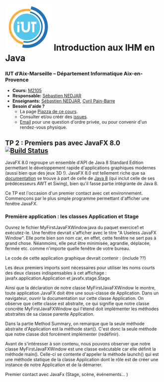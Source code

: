 # <img src="https://raw.githubusercontent.com/IUTInfoAix-M2105/Syllabus/master/assets/logo.png" alt="class logo" class="logo"/> Introduction aux IHM en Java 

### IUT d’Aix-Marseille – Département Informatique Aix-en-Provence

* **Cours:** [M2105](http://cache.media.enseignementsup-recherche.gouv.fr/file/25/09/7/PPN_INFORMATIQUE_256097.pdf)
* **Responsable:** [Sébastien NEDJAR](mailto:sebastien.nedjar@univ-amu.fr)
* **Enseignants:** [Sébastien NEDJAR](mailto:sebastien.nedjar@univ-amu.fr), [Cyril Pain-Barre](mailto:cyril.pain-barre@univ-amu.fr)
* **Besoin d'aide ?**
    * La page [Piazza de ce cours](https://piazza.com/univ-amu.fr/spring2017/m2105/home).
    * Consulter et/ou créér des [issues](https://github.com/IUTInfoAix-M2105/tp1/issues).
    * [Email](mailto:sebastien.nedjar@univ-amu.fr) pour une question d'ordre privée, ou pour convenir d'un rendez-vous physique.

## TP 2 : Premiers pas avec JavaFX 8.0 [![Build Status](https://travis-ci.org/IUTInfoAix-M2105/tp2.svg?branch=master)](https://travis-ci.org/IUTInfoAix-M2105/tp2-bashelier)

JavaFX 8.0 regroupe un ensemble d'API de Java 8 Standard Edition permettant le développement rapide d'applications graphiques modernes (aussi bien que des jeux 3D !).
JavaFX 8.0 est tellement riche que sa [documentation](https://docs.oracle.com/javase/8/javafx/api/toc.htm) se trouve à part de celle de 
[Java 8](https://docs.oracle.com/javase/8/docs/api/index.html?overview-summary.html) (qui inclut celle de ses prédécesseurs AWT et Swing), bien qu'il fasse partie intégrante de Java 8.

Ce TP est l'occasion d'un premier contact avec cet environnement.
Commençons par le plus simple programme permettant d'afficher une fenêtre JavaFX.

### Première application : les classes Application et Stage

Ouvrez le fichier MyFirstJavaFXWindow.java du paquet exercice1 et exécutez-le.
Une fenêtre devrait s'afficher avec le titre "A Useless JavaFX Window".
Elle porte bien son nom car, en effet, cette fenêtre ne sert pas à grand chose.
Néanmoins, elle peut être minimisée, agrandie, déplacée, fermée etc. comme n'importe quelle fenêtre de votre bureau.

Le code de cette application graphique devrait contenir : (include ??)

Les deux premiers imports sont nécessaires pour utiliser les noms courts 
des deux classes indispensables à cet affichage : javafx.application.Application et javafx.stage.Stage.

Ainsi que la déclaration de notre classe MyFirstJavaFXWindow le montre, toute application JavaFX doit être une sous-classe de Application.
Dans un navigateur, ouvrir la documentation sur cette classe Application. 
On observe que cette classe est abstraite, ce qui signifie que notre classe concrête MyFirstJavaFXWindow qui l'étend doit implémenter les méthodes abstraites de sa classe parente Application.

Dans la partie Method Summary, on remarque que la seule méthode abstraite d'Application est la méthode start(). 
C'est donc la seule méthode que notre classe doit forcément implémenter (redéfinir).

Avant de s'intéresser à son contenu, nous pouvons observer que notre classe MyFirstJavaFXWindow est une classe exécutable car elle définit la méthode main().
Celle-ci se contente d'appeler la méthode launch() qui est une méthode statique de la classe Application dont le rôle est de créer une instance de notre Application et de la démarrer.






Premier contact avec JavaFx (Stage, scène, événements... )
